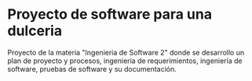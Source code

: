 # Proyecto de software para una dulceria
Proyecto de la materia "Ingenieria de Software 2" donde se desarrollo un plan de proyecto y procesos, ingeniería de requerimientos, ingeniería de software, pruebas de software y su documentación.
